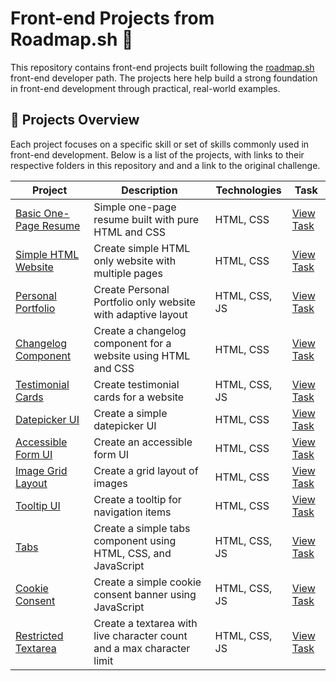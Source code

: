 # Front-end Projects from Roadmap.sh 🚀

This repository contains front-end projects built following the [roadmap.sh](https://roadmap.sh) front-end developer path. The projects here help build a strong foundation in front-end development through practical, real-world examples.

## 📁 Projects Overview

Each project focuses on a specific skill or set of skills commonly used in front-end development. Below is a list of the projects, with links to their respective folders in this repository and and a link to the original challenge.

| Project | Description | Technologies | Task |
| --- | --- | --- | --- |
| [Basic One-Page Resume](./Frontend/01-single-page-cv/) | Simple one-page resume built with pure HTML and CSS | HTML, CSS | [View Task](https://roadmap.sh/projects/single-page-cv) |
| [Simple HTML Website](./Frontend/02-basic-html-website/) | Create simple HTML only website with multiple pages | HTML, CSS | [View Task](https://roadmap.sh/projects/basic-html-website) |
| [Personal Portfolio](./Frontend/03-personal-portfolio/) | Create Personal Portfolio only website with adaptive layout | HTML, CSS, JS | [View Task](https://roadmap.sh/projects/portfolio-website) |
| [Changelog Component](./Frontend/04-changelog-component/) | Create a changelog component for a website using HTML and CSS | HTML, CSS | [View Task](https://roadmap.sh/projects/changelog-component) |
| [Testimonial Cards](./Frontend/05-testimonial-cards/) | Create testimonial cards for a website | HTML, CSS, JS | [View Task](https://roadmap.sh/projects/testimonial-cards) |
| [Datepicker UI](./Frontend/06-datepicker-ui/) | Create a simple datepicker UI | HTML, CSS | [View Task](https://roadmap.sh/projects/datepicker-ui) |
| [Accessible Form UI](./Frontend/07-accessible-form-ui) | Create an accessible form UI | HTML, CSS | [View Task](https://roadmap.sh/projects/accessible-form-ui) |
| [Image Grid Layout](./Frontend/08-image-grid-layout/) | Create a grid layout of images | HTML, CSS | [View Task](https://roadmap.sh/projects/image-grid) |
| [Tooltip UI](./Frontend/09-tooltip-ui) | Create a tooltip for navigation items | HTML, CSS | [View Task](https://roadmap.sh/projects/tooltip-ui) |
| [Tabs](./Backend/10-tabs) | Create a simple tabs component using HTML, CSS, and JavaScript | HTML, CSS, JS | [View Task](https://roadmap.sh/projects/simple-tabs) |
| [Cookie Consent](./Backend/11-cookie-consent) | Create a simple cookie consent banner using JavaScript | HTML, CSS, JS | [View Task](https://roadmap.sh/projects/cookie-consent) |
| [Restricted Textarea](./Backend/11-restricted-textarea) | Create a textarea with live character count and a max character limit | HTML, CSS, JS | [View Task](https://roadmap.sh/projects/restricted-textarea) |
